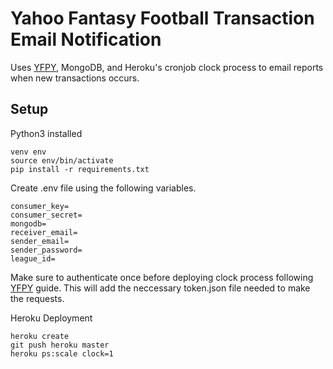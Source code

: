 # Yahoo Fantasy Football Transaction Email Notification

Uses [YFPY](https://github.com/uberfastman/yfpy), MongoDB, and Heroku's cronjob clock process to email reports when new transactions occurs.

## Setup

Python3 installed

```
venv env
source env/bin/activate
pip install -r requirements.txt
```

Create .env file using the following variables.
```
consumer_key=
consumer_secret=
mongodb=
receiver_email=
sender_email=
sender_password=
league_id=
```

Make sure to authenticate once before deploying clock process following [YFPY](https://github.com/uberfastman/yfpy) guide.
This will add the neccessary token.json file needed to make the requests.

Heroku Deployment

```
heroku create
git push heroku master
heroku ps:scale clock=1
```
